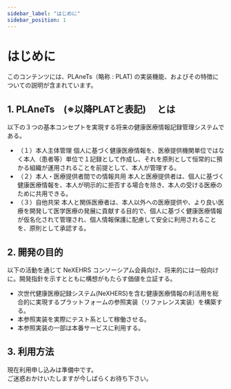 ```yaml
---
sidebar_label: "はじめに"
sidebar_position: 1
---
```


# はじめに

このコンテンツには、PLAneTs（略称 : PLAT) の実装機能、およびその特徴についての説明が含まれています。

## 1. PLAneTs　(※以降PLATと表記)　 とは　　

以下の３つの基本コンセプトを実現する将来の健康医療情報記録管理システムである。

- （１）本⼈主体管理
  個⼈に基づく健康医療情報を、医療提供機関単位ではなく本⼈（患者等）単位で１記録として作成し、それを原則として恒常的に預かる組織が運⽤されることを前提として、本⼈が管理する。
- （２）本⼈・医療提供者間での情報共⽤
  本⼈と医療提供者は、個⼈に基づく健康医療情報を、本⼈が明⽰的に拒否する場合を除き、本⼈の受ける医療のために共⽤できる。
- （３）⾃他共栄
  本⼈と関係医療者は、本⼈以外への医療提供や、より良い医療を開発して医学医療の発展に貢献する⽬的で、個⼈に基づく健康医療情報が仮名化されて管理され、個⼈情報保護に配慮して安全に利⽤されることを、原則として承認する。

## 2. 開発の目的

以下の活動を通じて NeXEHRS コンソーシアム会員向け、将来的には一般向けに。開発指針を示すとともに構想がもたらす価値を立証する。

- 次世代健康医療記録システム(NeXHERS)を含む健康医療情報の利活用を総合的に実現するプラットフォームの参照実装（リファレンス実装）を構築する。
- 本参照実装を実際にテスト系として稼働させる。
- 本参照実装の一部は本番サービスに利用する。

## 3. 利用方法

現在利用申し込みは準備中です。  
ご迷惑おかけいたしますが今しばらくお待ち下さい。  


<!--
現在、バイナリ評価版を無償提供しています。
PLAT 公式サイトから、申し込みを行うことで、バイナリ資材と構築手順書のダウンロードが可能となります。
ご利用の際には PLAT 公式サイトの、お申し込みページのご利用についてと利用規約のご確認をお願いいたします。

:::caution 注意

- お申し込み前に必ず利用規約をお読みください。
- バイナリ評価版は誰でも登録してダウンロード・評価できますが、現時点ではソースコードは公開していません。
- 正式リリース時には、一部機能が変更・増減する可能性があります。

:::
-->

